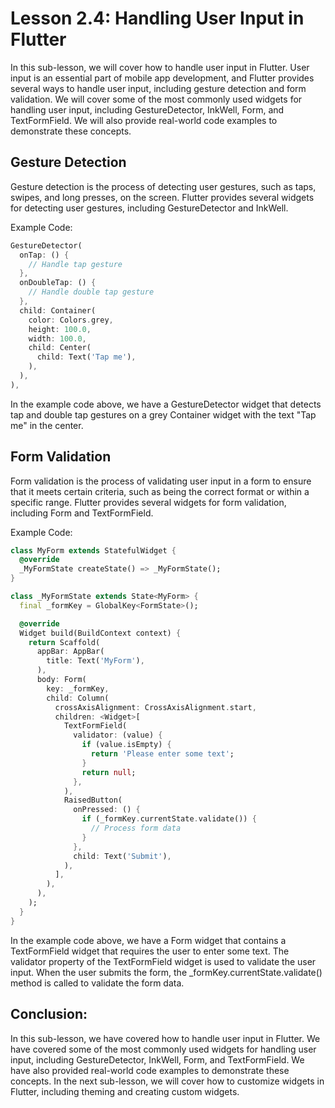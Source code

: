 # Lesson 2.4: Handling User Input in Flutter

In this sub-lesson, we will cover how to handle user input in Flutter. User input is an essential part of mobile app development, and Flutter provides several ways to handle user input, including gesture detection and form validation. We will cover some of the most commonly used widgets for handling user input, including GestureDetector, InkWell, Form, and TextFormField. We will also provide real-world code examples to demonstrate these concepts.

## Gesture Detection

Gesture detection is the process of detecting user gestures, such as taps, swipes, and long presses, on the screen. Flutter provides several widgets for detecting user gestures, including GestureDetector and InkWell.

Example Code:

```dart
GestureDetector(
  onTap: () {
    // Handle tap gesture
  },
  onDoubleTap: () {
    // Handle double tap gesture
  },
  child: Container(
    color: Colors.grey,
    height: 100.0,
    width: 100.0,
    child: Center(
      child: Text('Tap me'),
    ),
  ),
),
```

In the example code above, we have a GestureDetector widget that detects tap and double tap gestures on a grey Container widget with the text "Tap me" in the center.

## Form Validation

Form validation is the process of validating user input in a form to ensure that it meets certain criteria, such as being the correct format or within a specific range. Flutter provides several widgets for form validation, including Form and TextFormField.

Example Code:

```dart
class MyForm extends StatefulWidget {
  @override
  _MyFormState createState() => _MyFormState();
}

class _MyFormState extends State<MyForm> {
  final _formKey = GlobalKey<FormState>();

  @override
  Widget build(BuildContext context) {
    return Scaffold(
      appBar: AppBar(
        title: Text('MyForm'),
      ),
      body: Form(
        key: _formKey,
        child: Column(
          crossAxisAlignment: CrossAxisAlignment.start,
          children: <Widget>[
            TextFormField(
              validator: (value) {
                if (value.isEmpty) {
                  return 'Please enter some text';
                }
                return null;
              },
            ),
            RaisedButton(
              onPressed: () {
                if (_formKey.currentState.validate()) {
                  // Process form data
                }
              },
              child: Text('Submit'),
            ),
          ],
        ),
      ),
    );
  }
}
```

In the example code above, we have a Form widget that contains a TextFormField widget that requires the user to enter some text. The validator property of the TextFormField widget is used to validate the user input. When the user submits the form, the _formKey.currentState.validate() method is called to validate the form data.

## Conclusion:

In this sub-lesson, we have covered how to handle user input in Flutter. We have covered some of the most commonly used widgets for handling user input, including GestureDetector, InkWell, Form, and TextFormField. We have also provided real-world code examples to demonstrate these concepts. In the next sub-lesson, we will cover how to customize widgets in Flutter, including theming and creating custom widgets.